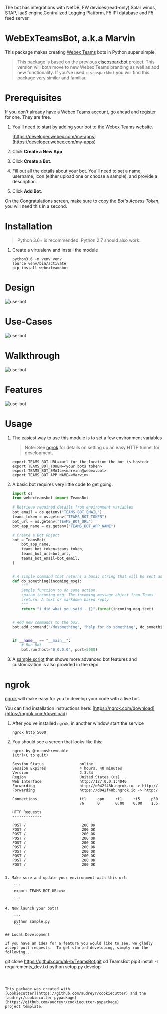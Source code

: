 The bot has integrations with NetDB, FW devices(read-only),Solar winds, STAP, IaaS engine,Centralized Logging Platform, F5 IPI database and F5 feed server. 
# WebExTeamsBot, a.k.a Marvin

This package makes creating [Webex Teams](https://www.webex.com/products/teams/index.html) bots in Python super simple.  


> This package is based on the previous [ciscosparkbot](https://github.com/imapex/ciscosparkbot) project.  This version will both move to new Webex Teams branding as well as add new functionality.  If you've used `ciscosparkbot` you will find this package very similar and familiar.  

# Prerequisites

If you don't already have a [Webex Teams](https://www.webex.com/products/teams/index.html) account, go ahead and [register](https://www.webex.com/pricing/free-trial.html) for one.  They are free.

1. You'll need to start by adding your bot to the Webex Teams website.

    [https://developer.webex.com/my-apps](https://developer.webex.com/my-apps)

1. Click **Create a New App**



2. Click **Create a Bot**.



3. Fill out all the details about your bot.  You'll need to set a name, username, icon (either upload one or choose a sample), and provide a description.



4. Click **Add Bot**.

 On the Congratulations screen, make sure to copy the *Bot's Access Token*, you will need this in a second.


# Installation

> Python 3.6+ is recommended.  Python 2.7 should also work.  

1. Create a virtualenv and install the module

    ```
    python3.6 -m venv venv
    source venv/bin/activate
    pip install webexteamsbot
    ```
# Design
 ![use-bot](https://github.com/ak-b/TeamsBot/blob/master/images/Security_Bot_Arch1.png)
  
# Use-Cases
 ![use-bot](https://github.com/ak-b/TeamsBot/blob/master/images/bot_use_cases.png)
 
# Walkthrough
 ![use-bot](https://github.com/ak-b/TeamsBot/blob/master/images/Storyboard*Worflow.png)
  
# Features
  ![use-bot](https://github.com/ak-b/TeamsBot/blob/master/images/bot_features.png)

# Usage

1. The easiest way to use this module is to set a few environment variables

    > Note: See [ngrok](#ngrok) for details on setting up an easy HTTP tunnel for development.

    ```
    export TEAMS_BOT_URL=<url for the location the bot is hosted>
    export TEAMS_BOT_TOKEN=<your bots token>
    export TEAMS_BOT_EMAIL=<marvinh@webex.bot>
    export TEAMS_BOT_APP_NAME=<Marvin>
    ```

1. A basic bot requires very little code to get going.  

    ```python
    import os
    from webexteamsbot import TeamsBot

    # Retrieve required details from environment variables
    bot_email = os.getenv("TEAMS_BOT_EMAIL")
    teams_token = os.getenv("TEAMS_BOT_TOKEN")
    bot_url = os.getenv("TEAMS_BOT_URL")
    bot_app_name = os.getenv("TEAMS_BOT_APP_NAME")

    # Create a Bot Object
    bot = TeamsBot(
        bot_app_name,
        teams_bot_token=teams_token,
        teams_bot_url=bot_url,
        teams_bot_email=bot_email,
    )


    # A simple command that returns a basic string that will be sent as a reply
    def do_something(incoming_msg):
        """
        Sample function to do some action.
        :param incoming_msg: The incoming message object from Teams
        :return: A text or markdown based reply
        """
        return "i did what you said - {}".format(incoming_msg.text)


    # Add new commands to the box.
    bot.add_command("/dosomething", "help for do something", do_something)


    if __name__ == "__main__":
        # Run Bot
        bot.run(host="0.0.0.0", port=5000)
    ```

1. A [sample script](https://github.com/ak-b/TeamsBot/blob/master/skills.py) that shows more advanced bot features and customization is also provided in the repo.  


# ngrok

[ngrok](http://ngrok.com) will make easy for you to develop your code with a live bot.

You can find installation instructions here: [https://ngrok.com/download](https://ngrok.com/download)

1. After you've installed `ngrok`, in another window start the service

    ```
    ngrok http 5000
    ```

2. You should see a screen that looks like this:

    ```
    ngrok by @inconshreveable                                                                                                                                 (Ctrl+C to quit)

    Session Status                online
    Session Expires               4 hours, 40 minutes
    Version                       2.3.34
    Region                        United States (us) 
    Web Interface                 http://127.0.0.1:4040
    Forwarding                    http://d042f48b.ngrok.io -> http://
    Forwarding                    https://d042f48b.ngrok.io -> http:/

    Connections                   ttl     opn     rt1     rt5     p50
                                  76      0       0.00    0.00    1.5

    HTTP Requests
    -------------

    POST /                         200 OK
    POST /                         200 OK
    POST /                         200 OK
    POST /                         200 OK
    POST /                         200 OK
    POST /                         200 OK
    POST /                         200 OK
    POST /                         200 OK
    POST /                         200 OK
    POST /                         200 OK
```

3. Make sure and update your environment with this url:

    ```
    export TEAMS_BOT_URL=<>

    ```

4. Now launch your bot!!

    ```
    python sample.py
    ```

## Local Development

If you have an idea for a feature you would like to see, we gladly accept pull requests.  To get started developing, simply run the following..

```
git clone https://github.com/ak-b/TeamsBot.git
cd TeamsBot
pip3 install -r requirements_dev.txt
python setup.py develop
```



This package was created with
[Cookiecutter](https://github.com/audreyr/cookiecutter) and the
[audreyr/cookiecutter-pypackage](https://github.com/audreyr/cookiecutter-pypackage)
project template.

